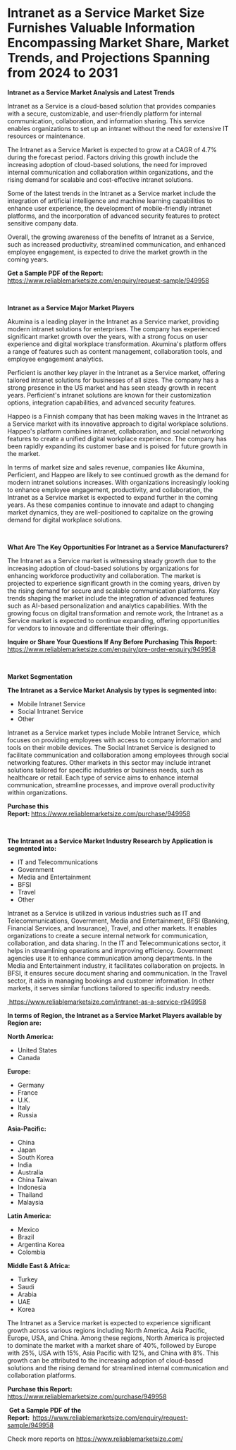 <p><h1>Intranet as a Service Market Size Furnishes Valuable Information Encompassing Market Share, Market Trends, and Projections Spanning from 2024 to 2031</h1></p><p><strong>Intranet as a Service Market Analysis and Latest Trends</strong></p>
<p><p>Intranet as a Service is a cloud-based solution that provides companies with a secure, customizable, and user-friendly platform for internal communication, collaboration, and information sharing. This service enables organizations to set up an intranet without the need for extensive IT resources or maintenance.</p><p>The Intranet as a Service Market is expected to grow at a CAGR of 4.7% during the forecast period. Factors driving this growth include the increasing adoption of cloud-based solutions, the need for improved internal communication and collaboration within organizations, and the rising demand for scalable and cost-effective intranet solutions.</p><p>Some of the latest trends in the Intranet as a Service market include the integration of artificial intelligence and machine learning capabilities to enhance user experience, the development of mobile-friendly intranet platforms, and the incorporation of advanced security features to protect sensitive company data.</p><p>Overall, the growing awareness of the benefits of Intranet as a Service, such as increased productivity, streamlined communication, and enhanced employee engagement, is expected to drive the market growth in the coming years.</p></p>
<p><strong>Get a Sample PDF of the Report:&nbsp;</strong> <a href="https://www.reliablemarketsize.com/enquiry/request-sample/949958">https://www.reliablemarketsize.com/enquiry/request-sample/949958</a></p>
<p>&nbsp;</p>
<p><strong>Intranet as a Service Major Market Players</strong></p>
<p><p>Akumina is a leading player in the Intranet as a Service market, providing modern intranet solutions for enterprises. The company has experienced significant market growth over the years, with a strong focus on user experience and digital workplace transformation. Akumina's platform offers a range of features such as content management, collaboration tools, and employee engagement analytics.</p><p>Perficient is another key player in the Intranet as a Service market, offering tailored intranet solutions for businesses of all sizes. The company has a strong presence in the US market and has seen steady growth in recent years. Perficient's intranet solutions are known for their customization options, integration capabilities, and advanced security features.</p><p>Happeo is a Finnish company that has been making waves in the Intranet as a Service market with its innovative approach to digital workplace solutions. Happeo's platform combines intranet, collaboration, and social networking features to create a unified digital workplace experience. The company has been rapidly expanding its customer base and is poised for future growth in the market.</p><p>In terms of market size and sales revenue, companies like Akumina, Perficient, and Happeo are likely to see continued growth as the demand for modern intranet solutions increases. With organizations increasingly looking to enhance employee engagement, productivity, and collaboration, the Intranet as a Service market is expected to expand further in the coming years. As these companies continue to innovate and adapt to changing market dynamics, they are well-positioned to capitalize on the growing demand for digital workplace solutions.</p></p>
<p>&nbsp;</p>
<p><strong>What Are The Key Opportunities For Intranet as a Service Manufacturers?</strong></p>
<p><p>The Intranet as a Service market is witnessing steady growth due to the increasing adoption of cloud-based solutions by organizations for enhancing workforce productivity and collaboration. The market is projected to experience significant growth in the coming years, driven by the rising demand for secure and scalable communication platforms. Key trends shaping the market include the integration of advanced features such as AI-based personalization and analytics capabilities. With the growing focus on digital transformation and remote work, the Intranet as a Service market is expected to continue expanding, offering opportunities for vendors to innovate and differentiate their offerings.</p></p>
<p><strong>Inquire or Share Your Questions If Any Before Purchasing This Report:</strong> <a href="https://www.reliablemarketsize.com/enquiry/pre-order-enquiry/949958">https://www.reliablemarketsize.com/enquiry/pre-order-enquiry/949958</a></p>
<p>&nbsp;</p>
<p><strong>Market Segmentation</strong></p>
<p><strong>The Intranet as a Service Market Analysis by types is segmented into:</strong></p>
<p><ul><li>Mobile Intranet Service</li><li>Social Intranet Service</li><li>Other</li></ul></p>
<p><p>Intranet as a Service market types include Mobile Intranet Service, which focuses on providing employees with access to company information and tools on their mobile devices. The Social Intranet Service is designed to facilitate communication and collaboration among employees through social networking features. Other markets in this sector may include intranet solutions tailored for specific industries or business needs, such as healthcare or retail. Each type of service aims to enhance internal communication, streamline processes, and improve overall productivity within organizations.</p></p>
<p><strong>Purchase this Report:&nbsp;</strong><a href="https://www.reliablemarketsize.com/purchase/949958">https://www.reliablemarketsize.com/purchase/949958</a></p>
<p>&nbsp;</p>
<p><strong>The Intranet as a Service Market Industry Research by Application is segmented into:</strong></p>
<p><ul><li>IT and Telecommunications</li><li>Government</li><li>Media and Entertainment</li><li>BFSI</li><li>Travel</li><li>Other</li></ul></p>
<p><p>Intranet as a Service is utilized in various industries such as IT and Telecommunications, Government, Media and Entertainment, BFSI (Banking, Financial Services, and Insurance), Travel, and other markets. It enables organizations to create a secure internal network for communication, collaboration, and data sharing. In the IT and Telecommunications sector, it helps in streamlining operations and improving efficiency. Government agencies use it to enhance communication among departments. In the Media and Entertainment industry, it facilitates collaboration on projects. In BFSI, it ensures secure document sharing and communication. In the Travel sector, it aids in managing bookings and customer information. In other markets, it serves similar functions tailored to specific industry needs.</p></p>
<p><a href="https://www.reliablemarketsize.com/intranet-as-a-service-r949958">&nbsp;https://www.reliablemarketsize.com/intranet-as-a-service-r949958</a></p>
<p><strong>In terms of Region, the Intranet as a Service Market Players available by Region are:</strong></p>
<p>
    <p> <strong> North America: </strong>
        <ul>
            <li>United States</li>
            <li>Canada</li>
        </ul>
        </p> 
    <p> <strong> Europe: </strong>
        <ul>
            <li>Germany</li>
            <li>France</li>
            <li>U.K.</li>
            <li>Italy</li>
            <li>Russia</li>
        </ul>
        </p> 
    <p> <strong> Asia-Pacific: </strong>
        <ul>
            <li>China</li>
            <li>Japan</li>
            <li>South Korea</li>
            <li>India</li>
            <li>Australia</li>
            <li>China Taiwan</li>
            <li>Indonesia</li>
            <li>Thailand</li>
            <li>Malaysia</li>
        </ul>
        </p> 
    <p> <strong> Latin America: </strong>
        <ul>
            <li>Mexico</li>
            <li>Brazil</li>
            <li>Argentina Korea</li>
            <li>Colombia</li>
        </ul>
        </p> 
    <p> <strong> Middle East & Africa: </strong>
        <ul>
            <li>Turkey</li>
            <li>Saudi</li>
            <li>Arabia</li>
            <li>UAE</li>
            <li>Korea</li>
        </ul>
    </p>
    </p>
<p><p>The Intranet as a Service market is expected to experience significant growth across various regions including North America, Asia Pacific, Europe, USA, and China. Among these regions, North America is projected to dominate the market with a market share of 40%, followed by Europe with 25%, USA with 15%, Asia Pacific with 12%, and China with 8%. This growth can be attributed to the increasing adoption of cloud-based solutions and the rising demand for streamlined internal communication and collaboration platforms.</p></p>
<p><strong>Purchase this Report: </strong><a href="https://www.reliablemarketsize.com/purchase/949958">https://www.reliablemarketsize.com/purchase/949958</a></p>
<p>&nbsp;<strong>Get a Sample PDF of the Report:&nbsp;&nbsp;</strong><a href="https://www.reliablemarketsize.com/enquiry/request-sample/949958">https://www.reliablemarketsize.com/enquiry/request-sample/949958</a></p>
<p><strong></strong></p>
<p>Check more reports on <a href="https://www.reliablemarketsize.com/">https://www.reliablemarketsize.com/</a></p>